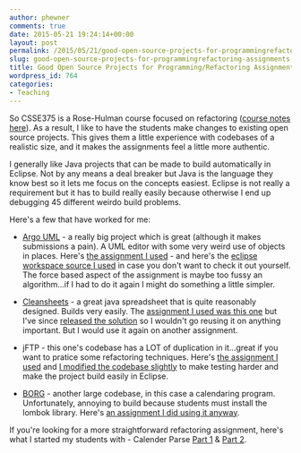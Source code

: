 ```yaml
---
author: phewner
comments: true
date: 2015-05-21 19:24:14+00:00
layout: post
permalink: /2015/05/21/good-open-source-projects-for-programmingrefactoring-assignments/
slug: good-open-source-projects-for-programmingrefactoring-assignments
title: Good Open Source Projects for Programming/Refactoring Assignments
wordpress_id: 764
categories:
- Teaching
---
```


So CSSE375 is a Rose-Hulman course focused on refactoring ([course notes here](http://files.hewner.com/2014-2015/csse375/)).  As a result, I like to have the students make changes to existing open source projects.  This gives them a little experience with codebases of a realistic size, and it makes the assignments feel a little more authentic.

I generally like Java projects that can be made to build automatically in Eclipse.  Not by any means a deal breaker but Java is the language they know best so it lets me focus on the concepts easiest.  Eclipse is not really a requirement but it has to build really easily because otherwise I end up debugging 45 different weirdo build problems.

Here's a few that have worked for me:




	
  * [Argo UML](http://argouml.tigris.org/) - a really big project which is great (although it makes submissions a pain).  A UML editor with some very weird use of objects in places.  Here's [the assignment I used](http://files.hewner.com/2014-2015/csse375/Code/ArgoUML/readme.html) - and here's the [eclipse workspace source I used](http://files.hewner.com/2014-2015/csse375/Code/ArgoUML/workspace-argouml.zip) in case you don't want to check it out yourself.  The force based aspect of the assignment is maybe too fussy an algorithm...if I had to do it again I might do something a little simpler.

	
  * [Cleansheets](http://csheets.sourceforge.net/) - a great java spreadsheet that is quite reasonably designed.  Builds very easily.  The [assignment I used was this one](http://files.hewner.com/2014-2015/csse375/Code/CleanSheets/CleanSheetsReadme.docx) but I've since [released the solution](http://files.hewner.com/2014-2015/csse375/Code/CleanSheetsSolution/) so I wouldn't go reusing it on anything important.  But I would use it again on another assignment.

	
  * jFTP - this one's codebase has a LOT of duplication in it...great if you want to pratice some refactoring techniques.  Here's [the assignment I used](http://files.hewner.com/2014-2015/csse375/Code/j-ftp/readme.html) and [I modified the codebase slightly](http://files.hewner.com/2014-2015/csse375/Code/j-ftp.zip) to make testing harder and make the project build easily in Eclipse.

	
  * [BORG](https://mikeberger.github.io/borg_calendar/) - another large codebase, in this case a calendaring program.  Unfortunately, annoying to build because students must install the lombok library.  Here's [an assignment I did using it anyway](http://files.hewner.com/2014-2015/csse375/Code/BORGEmail/readme.html).



If you're looking for a more straightforward refactoring assignment, here's what I started my students with - Calender Parse [Part 1](http://files.hewner.com/2014-2015/csse375/Code/CalendarParse/readme.html#sec-1) & [Part 2](http://files.hewner.com/2014-2015/csse375/Code/CalendarParse/part2.html). 




